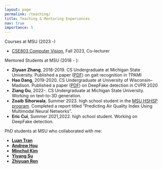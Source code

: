 ```yaml
---
layout: page
permalink: /teaching/
title: Teaching & Mentoring Experiences
nav: true
importance: 5
---
```

<div>
Courses at MSU (2023 -)
		<ul>
            <li><a href="https://www.cse.msu.edu/~cse803/">CSE803 Computer Vision</a>, Fall 2023, Co-lecturer</li>
        </ul>

Mentored Students at MSU (2018 - ):
        <ul>
			<li> <b>Ziyuan Zhang</b>, 2018-2019. CS Undergraduate at Michigan State University. Published a paper (<a href="https://arxiv.org/pdf/1909.03051.pdf">PDF</a>) on gait recognition in TPAMI </li>
			<li> <b>Hao Dang</b>, 2019-2020. CS Undergraduate at University of Wisconsin–Madison. Published a paper (<a href="https://arxiv.org/pdf/1910.01717.pdf">PDF</a>) on DeepFake detection in CVPR 2020 </li>
			<li> <b>Ziang Gu</b>, 2022-. CS Undergraduate at Michigan State University. Working on text-to-3D generation. </li>
                        <li> <b>Zoaib Sihorwala</b>, Summer 2023. high school student in the <a href="https://education.msu.edu/hshsp/">MSU HSHSP program</a>. Completed a report titled “Predicting Air Quality Index Using Multimodal Neural Networks”. </li>
                        <li> <b>Eric Cui</b>, Summer 2021,2022. high school student. Working on DeepFake detection. </li>
        </ul>

PhD students at MSU who collaborated with me:
        <ul>
                        <li> <b><a href="https://scholar.google.com/citations?user=YV0TVrQAAAAJ&hl=en">Luan Tran</a></b> </li>
                        <li> <b><a href="https://andrewhou1.github.io/">Andrew Hou</a></b> </li>
                        <li> <b><a href="https://mckim.dev/">Minchul Kim</a></b> </li>
                        <li> <b><a href="https://scholar.google.com/citations?user=EcMv7kkAAAAJ&hl=en">Yiyang Su</a></b> </li>
                        <li> <b><a href="https://scholar.google.com/citations?user=Z1ltuXEAAAAJ&hl=en">Zhiyuan Ren</a></b> </li>
        </ul>
</div>
